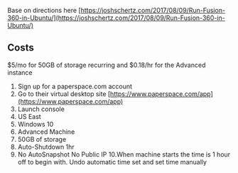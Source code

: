Base on directions here [https://joshschertz.com/2017/08/09/Run-Fusion-360-in-Ubuntu/](https://joshschertz.com/2017/08/09/Run-Fusion-360-in-Ubuntu/)

## Costs
$5/mo for 50GB of storage recurring and $0.18/hr for the Advanced instance

1. Sign up for a paperspace.com account
2. Go to their virtual desktop site
[https://www.paperspace.com/app](https://www.paperspace.com/app)
3. Launch console
4. US East
5. Windows 10
6. Advanced Machine
7. 50GB of storage
8. Auto-Shutdown 1hr
9. No AutoSnapshot No Public IP
10.When machine starts the time is 1 hour off to begin with.  Undo automatic time set and set time manually
 
<!--stackedit_data:
eyJoaXN0b3J5IjpbMTk3ODMyNjgzNiwtNTMxNzgzNTcwLC0xOT
MwNjYxOTQxXX0=
-->